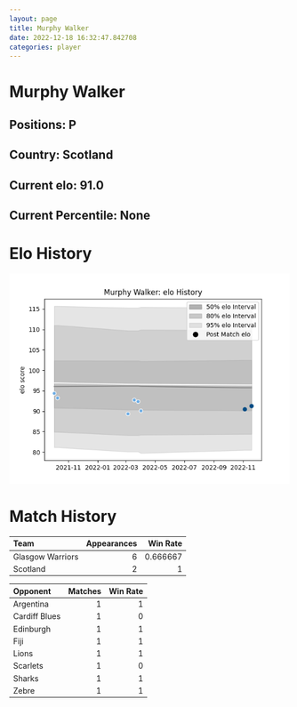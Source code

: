 ```yaml
---  
layout: page  
title: Murphy Walker  
date: 2022-12-18 16:32:47.842708  
categories: player  
---
```

# Murphy Walker

## Positions: P

## Country: Scotland

## Current elo: 91.0

## Current Percentile: None

# Elo History


![elo history](history_MurphyWalker.png)
# Match History


| Team             |   Appearances |   Win Rate |
|:-----------------|--------------:|-----------:|
| Glasgow Warriors |             6 |   0.666667 |
| Scotland         |             2 |   1        |

| Opponent      |   Matches |   Win Rate |
|:--------------|----------:|-----------:|
| Argentina     |         1 |          1 |
| Cardiff Blues |         1 |          0 |
| Edinburgh     |         1 |          1 |
| Fiji          |         1 |          1 |
| Lions         |         1 |          1 |
| Scarlets      |         1 |          0 |
| Sharks        |         1 |          1 |
| Zebre         |         1 |          1 |